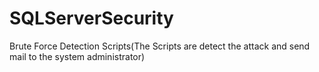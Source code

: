 # SQLServerSecurity
Brute Force Detection Scripts(The Scripts are detect the attack and send mail to the system administrator)
